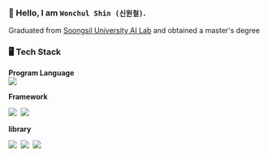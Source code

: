 ### 👋 Hello, I am `Wonchul Shin (신원철)`.

Graduated from [Soongsil University AI Lab](http://ailab.ssu.ac.kr/rb/) and obtained a master's degree

### 🖥 Tech Stack  

**Program Language**  
<img src="https://img.shields.io/badge/-Python3-green?style=flat&logo=Python&logoColor=3776AB"/>

**Framework**    
<p><img src="https://img.shields.io/badge/-Pytorch-green?style=flat&logo=Pytorch&logoColor=EE4C2C"/>&nbsp;&nbsp;<img src="https://img.shields.io/badge/-TensorFlow-gray?style=flat&logo=TensorFlow&logoColor=FF6F00"/></p>


**library**    
<p><img src="https://img.shields.io/badge/-Numpy-yellow?style=flat&logo=Numpy&logoColor=013243"/>&nbsp;&nbsp;<img src="https://img.shields.io/badge/-Pandas-orange?style=flat&logo=Pandas&logoColor=150458"/>&nbsp;&nbsp;<img src="https://img.shields.io/badge/-Scikit learn-blue?style=flat&logo=scikit-learn&logoColor=F7931E"/></p>
